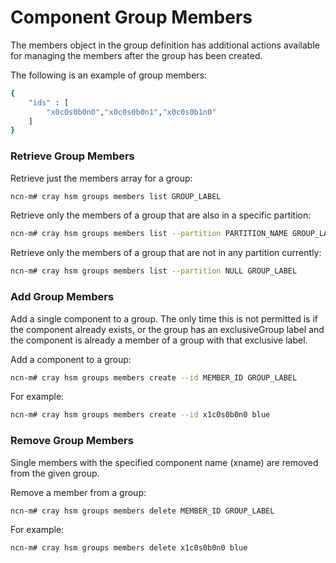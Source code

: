 # Component Group Members

The members object in the group definition has additional actions available for managing the members after the group has been created.

The following is an example of group members:

```bash
{
    "ids" : [
        "x0c0s0b0n0","x0c0s0b0n1","x0c0s0b1n0"
    ]
}
```

### Retrieve Group Members

Retrieve just the members array for a group:

```bash
ncn-m# cray hsm groups members list GROUP_LABEL
```

Retrieve only the members of a group that are also in a specific partition:

```bash
ncn-m# cray hsm groups members list --partition PARTITION_NAME GROUP_LABEL
```

Retrieve only the members of a group that are not in any partition currently:

```bash
ncn-m# cray hsm groups members list --partition NULL GROUP_LABEL
```

### Add Group Members

Add a single component to a group. The only time this is not permitted is if the component already exists, or the group has an exclusiveGroup label and the component is already a member of a group with that exclusive label.

Add a component to a group:

```bash
ncn-m# cray hsm groups members create --id MEMBER_ID GROUP_LABEL
```

For example:

```bash
ncn-m# cray hsm groups members create --id x1c0s0b0n0 blue
```

### Remove Group Members

Single members with the specified component name (xname) are removed from the given group.

Remove a member from a group:

```bash
ncn-m# cray hsm groups members delete MEMBER_ID GROUP_LABEL
```

For example:

```bash
ncn-m# cray hsm groups members delete x1c0s0b0n0 blue
```

